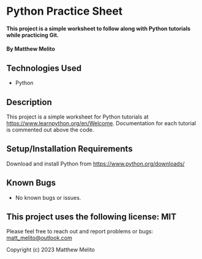 # Python Practice Sheet
#### This project is a simple worksheet to follow along with Python tutorials while practicing Git.

#### By Matthew Melito

## Technologies Used

* Python

## Description

This project is a simple worksheet for Python tutorials at https://www.learnpython.org/en/Welcome. Documentation for each tutorial is commented out above the code.


## Setup/Installation Requirements

Download and install Python from https://www.python.org/downloads/


## Known Bugs

* No known bugs or issues.

## This project uses the following license: MIT

Please feel free to reach out and report problems or bugs: matt_melito@outlook.com

Copyright (c) 2023 Matthew Melito